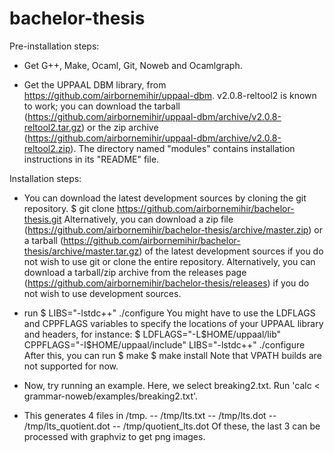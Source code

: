 bachelor-thesis
===============

Pre-installation steps:

- Get G++, Make, Ocaml, Git, Noweb and Ocamlgraph.

- Get the UPPAAL DBM library, from
  https://github.com/airbornemihir/uppaal-dbm. v2.0.8-reltool2 is
  known to work; you can download the tarball
  (https://github.com/airbornemihir/uppaal-dbm/archive/v2.0.8-reltool2.tar.gz)
  or the zip archive
  (https://github.com/airbornemihir/uppaal-dbm/archive/v2.0.8-reltool2.zip). The
  directory named "modules" contains installation instructions in its
  "README" file.

Installation steps:

- You can download the latest development sources by cloning the git
  repository.
$ git clone https://github.com/airbornemihir/bachelor-thesis.git
  Alternatively, you can download a zip file
  (https://github.com/airbornemihir/bachelor-thesis/archive/master.zip)
  or a tarball
  (https://github.com/airbornemihir/bachelor-thesis/archive/master.tar.gz)
  of the latest development sources if you do not wish to use git or
  clone the entire repository.
  Alternatively, you can download a tarball/zip archive from the
  releases page
  (https://github.com/airbornemihir/bachelor-thesis/releases) if you
  do not wish to use development sources.
- run
$ LIBS="-lstdc++" ./configure
  You might have to use the LDFLAGS and CPPFLAGS variables to specify
  the locations of your UPPAAL library and headers, for instance:
$ LDFLAGS="-L$HOME/uppaal/lib" CPPFLAGS="-I$HOME/uppaal/include" LIBS="-lstdc++" ./configure
  After this, you can run
$ make
$ make install
  Note that VPATH builds are not supported for now.

- Now, try running an example. Here, we select breaking2.txt. Run 'calc < grammar-noweb/examples/breaking2.txt'.

- This generates 4 files in /tmp.
-- /tmp/lts.txt
-- /tmp/lts.dot
-- /tmp/lts_quotient.dot
-- /tmp/quotient_lts.dot
  Of these, the last 3 can be processed with graphviz to get png images.
